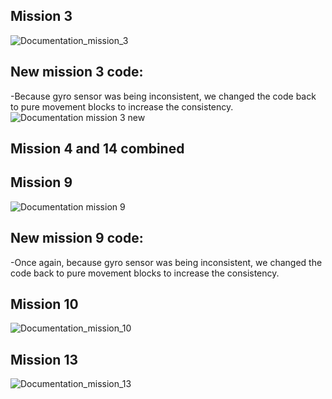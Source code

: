 ## Mission 3
![Documentation_mission_3](https://github.com/KSHS-Robotics-Club/FLL-2023-Docs/assets/125808267/b5ef51ef-97e2-4432-a9d5-099345251b63)
## New mission 3 code:
-Because gyro sensor was being inconsistent, we changed the code back to pure movement blocks to increase the consistency. 
![Documentation mission 3 new](https://github.com/KSHS-Robotics-Club/FLL-2023-Docs/assets/125808267/56c97e0e-31ea-40e3-b383-5e0cc177200c)
## Mission 4 and 14 combined

## Mission 9
![Documentation mission 9](https://github.com/KSHS-Robotics-Club/FLL-2023-Docs/assets/125808267/d89315b1-984c-4b54-8853-7f77fb5e2f2e)
## New mission 9 code:
-Once again, because gyro sensor was being inconsistent, we changed the code back to pure movement blocks to increase the consistency. 

## Mission 10
![Documentation_mission_10](https://github.com/KSHS-Robotics-Club/FLL-2023-Docs/assets/125808267/e40f4d5b-4142-43cb-afe1-94121feb26ed)

## Mission 13
![Documentation_mission_13](https://github.com/KSHS-Robotics-Club/FLL-2023-Docs/assets/125808267/6874b0e2-1c5e-4e58-b6a8-ae48d028cfc3)



